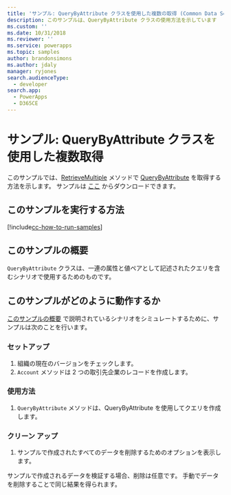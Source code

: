 ```yaml
---
title: 'サンプル: QueryByAttribute クラスを使用した複数の取得 (Common Data Service for Apps) | Microsoft Docs'
description: このサンプルは、QueryByAttribute クラスの使用方法を示しています
ms.custom: ''
ms.date: 10/31/2018
ms.reviewer: ''
ms.service: powerapps
ms.topic: samples
author: brandonsimons
ms.author: jdaly
manager: ryjones
search.audienceType:
  - developer
search.app:
  - PowerApps
  - D365CE
---
```


# <a name="sample-retrieve-multiple-with-the-querybyattribute-class"></a>サンプル: QueryByAttribute クラスを使用した複数取得

<!-- https://docs.microsoft.com/en-us/dynamics365/customer-engagement/developer/org-service/sample-retrieve-multiple-querybyattribute-class -->

このサンプルでは、[RetrieveMultiple](https://docs.microsoft.com/en-us/dotnet/api/microsoft.xrm.sdk.iorganizationservice.retrievemultiple?view=dynamics-general-ce-9) メソッドで [QueryByAttribute](https://docs.microsoft.com/en-us/dotnet/api/microsoft.xrm.sdk.query.querybyattribute?view=dynamics-general-ce-9) を取得する方法を示します。 サンプルは [ここ](https://github.com/Microsoft/PowerApps-Samples/tree/master/cds/orgsvc/C%23/RetrieveMultipleQueryByAttribute) からダウンロードできます。

## <a name="how-to-run-this-sample"></a>このサンプルを実行する方法

[!include[cc-how-to-run-samples](../../includes/cc-how-to-run-samples.md)]


## <a name="what-this-sample-does"></a>このサンプルの概要

`QueryByAttribute` クラスは、一連の属性と値ペアとして記述されたクエリを含むシナリオで使用するためのものです。

## <a name="how-this-sample-works"></a>このサンプルがどのように動作するか

[このサンプルの概要](#what-this-sample-does) で説明されているシナリオをシミュレートするために、サンプルは次のことを行います。

### <a name="setup"></a>セットアップ

1. 組織の現在のバージョンをチェックします。
1. `Account` メソッドは 2 つの取引先企業のレコードを作成します。

### <a name="demonstrate"></a>使用方法

1. `QueryByAttribute` メソッドは、QueryByAttribute を使用してクエリを作成します。

### <a name="clean-up"></a>クリーン アップ

1. サンプルで作成されたすべてのデータを削除するためのオプションを表示します。

サンプルで作成されるデータを検証する場合、削除は任意です。 手動でデータを削除することで同じ結果を得られます。
